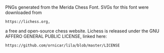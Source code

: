 PNGs generated from the Merida Chess Font.  SVGs for 
this font were downloaded from 

    https://lichess.org,

a free and open-source chess website. Lichess is released 
under the GNU AFFERO GENERAL PUBLIC LICENSE, linked here:

    https://github.com/ornicar/lila/blob/master/LICENSE

